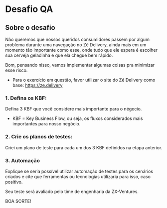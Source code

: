 # Desafio QA

## Sobre o desafio

Não queremos que nossos queridos consumidores passem por algum problema durante uma navegação no Zé Delivery, ainda mais em um momento tão importante como esse, onde tudo que ele espera é escolher sua cerveja geladinha e que ela chegue bem rápido.

Bom, pensando nisso, vamos implementar algumas coisas pra minimizar esse risco.

* Para o exercício em questão, favor utilizar o site do Zé Delivery como base: https://ze.delivery

### 1. Defina os KBF:

Defina 3 KBF que você considere mais importante para o négocio.

* KBF = Key Business Flow, ou seja, os fluxos considerados mais importantes para nosso negócio.



### 2. Crie os planos de testes:

Criei um plano de teste para cada um dos 3 KBF definidos na etapa anterior.

### 3. Automação

Explique se seria possível utilizar automação de testes para os cenários criados e cite que ferramentas ou tecnologias utilizaria para isso, caso positivo.

Seu teste será avaliado pelo time de engenharia da ZX-Ventures.

BOA SORTE!

